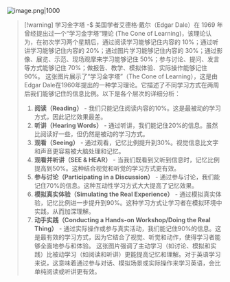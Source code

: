 ![image.png|1000](https://fig-1321973591.cos.ap-nanjing.myqcloud.com/20241127175057.png)

> [!warning] 学习金字塔
> -$ 美国学者艾德格·戴尔（Edgar Dale）在 1969 年曾经提出过一个“学习金字塔”理论 (The Cone of Learning)，该理论认为，在初次学习两个星期后，通过阅读学习能够记住内容的 10%；通过听讲学习能够记住内容的 20%；通过图片学习能够记住内容的 30%；通过影像、展览、示范、现场观摩来学习能够记住 50%；参与讨论、提问、发言等方式能够记住 70%；做报告、教学、模拟体验、实际操作能够记住 90%。
> 这张图片展示了“学习金字塔”（The Cone of Learning），这是由Edgar Dale在1960年提出的一种学习理论。它描述了不同学习方式在两周后我们能够记住的信息比例。以下是各个层次的详细分析：
> 1. **阅读（Reading）** - 我们只能记住阅读内容的10%。这是最被动的学习方式，因此记忆效果最差。
> 2. **听讲（Hearing Words）** - 通过听讲，我们能记住20%的信息。虽然比阅读好一些，但仍然是被动的学习方式。
> 3. **观看（Seeing）** - 通过观看，记忆比例提升到30%。视觉信息比文字和声音更容易被大脑处理和记忆。
> 4. **观看并听讲（SEE & HEAR）** - 当我们既看到又听到信息时，记忆比例提高到50%。这种结合视觉和听觉的学习方式更有效。
> 5. **参与讨论（Participating in a Discussion）** - 通过参与讨论，我们能记住70%的信息。这种互动性学习方式大大提高了记忆效果。
> 6. **模拟真实体验（Simulating the Real Experience）** - 通过模拟真实体验，记忆比例进一步提升到90%。这种学习方式让学习者在模拟环境中实践，从而加深理解。
> 7. **动手实践（Conducting a Hands-on Workshop/Doing the Real Thing）** - 通过实际操作或参与真实活动，我们能记住90%的信息。这是最有效的学习方式，因为它结合了视觉、听觉和动作，使得学习者能够全面地参与和体验。
这张图片强调了主动学习（如讨论、模拟和实践）比被动学习（如阅读和听讲）更能提高记忆和理解。对于英语学习来说，这意味着通过参与对话、模拟场景或实际操作来学习英语，会比单纯阅读或听讲更有效。
